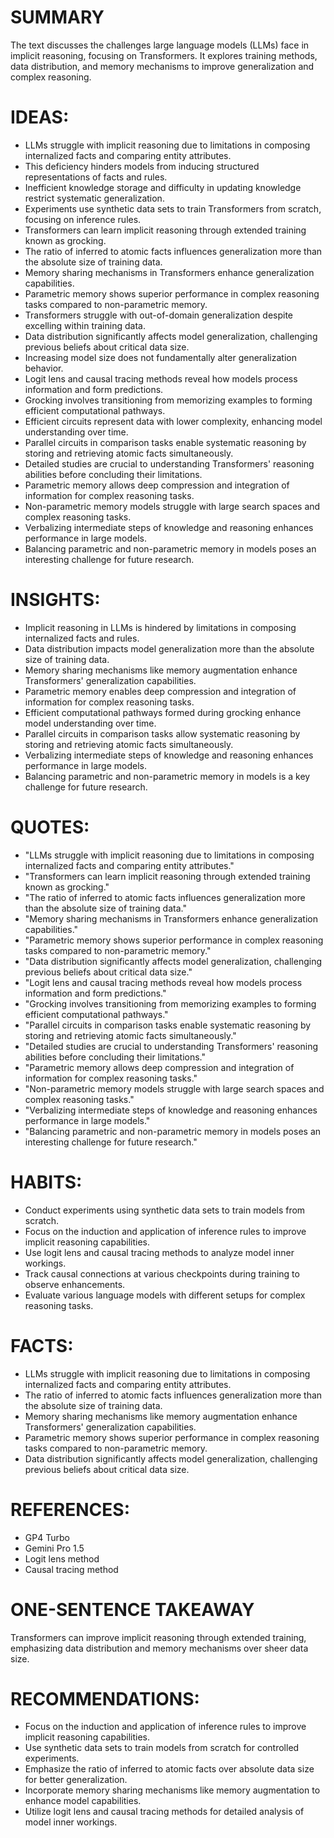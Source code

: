 # SUMMARY
The text discusses the challenges large language models (LLMs) face in implicit reasoning, focusing on Transformers. It explores training methods, data distribution, and memory mechanisms to improve generalization and complex reasoning.

# IDEAS:
- LLMs struggle with implicit reasoning due to limitations in composing internalized facts and comparing entity attributes.
- This deficiency hinders models from inducing structured representations of facts and rules.
- Inefficient knowledge storage and difficulty in updating knowledge restrict systematic generalization.
- Experiments use synthetic data sets to train Transformers from scratch, focusing on inference rules.
- Transformers can learn implicit reasoning through extended training known as grocking.
- The ratio of inferred to atomic facts influences generalization more than the absolute size of training data.
- Memory sharing mechanisms in Transformers enhance generalization capabilities.
- Parametric memory shows superior performance in complex reasoning tasks compared to non-parametric memory.
- Transformers struggle with out-of-domain generalization despite excelling within training data.
- Data distribution significantly affects model generalization, challenging previous beliefs about critical data size.
- Increasing model size does not fundamentally alter generalization behavior.
- Logit lens and causal tracing methods reveal how models process information and form predictions.
- Grocking involves transitioning from memorizing examples to forming efficient computational pathways.
- Efficient circuits represent data with lower complexity, enhancing model understanding over time.
- Parallel circuits in comparison tasks enable systematic reasoning by storing and retrieving atomic facts simultaneously.
- Detailed studies are crucial to understanding Transformers' reasoning abilities before concluding their limitations.
- Parametric memory allows deep compression and integration of information for complex reasoning tasks.
- Non-parametric memory models struggle with large search spaces and complex reasoning tasks.
- Verbalizing intermediate steps of knowledge and reasoning enhances performance in large models.
- Balancing parametric and non-parametric memory in models poses an interesting challenge for future research.

# INSIGHTS:
- Implicit reasoning in LLMs is hindered by limitations in composing internalized facts and rules.
- Data distribution impacts model generalization more than the absolute size of training data.
- Memory sharing mechanisms like memory augmentation enhance Transformers' generalization capabilities.
- Parametric memory enables deep compression and integration of information for complex reasoning tasks.
- Efficient computational pathways formed during grocking enhance model understanding over time.
- Parallel circuits in comparison tasks allow systematic reasoning by storing and retrieving atomic facts simultaneously.
- Verbalizing intermediate steps of knowledge and reasoning enhances performance in large models.
- Balancing parametric and non-parametric memory in models is a key challenge for future research.

# QUOTES:
- "LLMs struggle with implicit reasoning due to limitations in composing internalized facts and comparing entity attributes."
- "Transformers can learn implicit reasoning through extended training known as grocking."
- "The ratio of inferred to atomic facts influences generalization more than the absolute size of training data."
- "Memory sharing mechanisms in Transformers enhance generalization capabilities."
- "Parametric memory shows superior performance in complex reasoning tasks compared to non-parametric memory."
- "Data distribution significantly affects model generalization, challenging previous beliefs about critical data size."
- "Logit lens and causal tracing methods reveal how models process information and form predictions."
- "Grocking involves transitioning from memorizing examples to forming efficient computational pathways."
- "Parallel circuits in comparison tasks enable systematic reasoning by storing and retrieving atomic facts simultaneously."
- "Detailed studies are crucial to understanding Transformers' reasoning abilities before concluding their limitations."
- "Parametric memory allows deep compression and integration of information for complex reasoning tasks."
- "Non-parametric memory models struggle with large search spaces and complex reasoning tasks."
- "Verbalizing intermediate steps of knowledge and reasoning enhances performance in large models."
- "Balancing parametric and non-parametric memory in models poses an interesting challenge for future research."

# HABITS:
- Conduct experiments using synthetic data sets to train models from scratch.
- Focus on the induction and application of inference rules to improve implicit reasoning capabilities.
- Use logit lens and causal tracing methods to analyze model inner workings.
- Track causal connections at various checkpoints during training to observe enhancements.
- Evaluate various language models with different setups for complex reasoning tasks.

# FACTS:
- LLMs struggle with implicit reasoning due to limitations in composing internalized facts and comparing entity attributes.
- The ratio of inferred to atomic facts influences generalization more than the absolute size of training data.
- Memory sharing mechanisms like memory augmentation enhance Transformers' generalization capabilities.
- Parametric memory shows superior performance in complex reasoning tasks compared to non-parametric memory.
- Data distribution significantly affects model generalization, challenging previous beliefs about critical data size.

# REFERENCES:
- GP4 Turbo
- Gemini Pro 1.5
- Logit lens method
- Causal tracing method

# ONE-SENTENCE TAKEAWAY
Transformers can improve implicit reasoning through extended training, emphasizing data distribution and memory mechanisms over sheer data size.

# RECOMMENDATIONS:
- Focus on the induction and application of inference rules to improve implicit reasoning capabilities.
- Use synthetic data sets to train models from scratch for controlled experiments.
- Emphasize the ratio of inferred to atomic facts over absolute data size for better generalization.
- Incorporate memory sharing mechanisms like memory augmentation to enhance model capabilities.
- Utilize logit lens and causal tracing methods for detailed analysis of model inner workings.